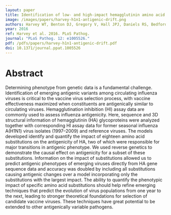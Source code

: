 ```yaml
---
layout: paper
title: Identification of low- and high-impact hemagglutinin amino acid substitutions that drive antigenic drift of influenza A(H1N1) viruses
image: /images/papers/harvey-h1n1-antigenic-drift.png
authors: Harvey WT, Benton DJ, Gregory V, Hall JPJ, Daniels RS, Bedford T, Haydon DT, Hay AJ, McCauley JW, Reeve R.
year: 2016
ref: Harvey et al. 2016. PLoS Pathog.
journal: "PLoS Pathog. 12: e1005526."
pdf: /pdfs/papers/harvey-h1n1-antigenic-drift.pdf
doi: 10.1371/journal.ppat.1005526
---
```


# Abstract

Determining phenotype from genetic data is a fundamental challenge. Identification of emerging antigenic variants among circulating influenza viruses is critical to the vaccine virus selection process, with vaccine effectiveness maximized when constituents are antigenically similar to circulating viruses. Hemagglutination inhibition (HI) assay data are commonly used to assess influenza antigenicity. Here, sequence and 3D structural information of hemagglutinin (HA) glycoproteins were analyzed together with corresponding HI assay data for former seasonal influenza A(H1N1) virus isolates (1997–2009) and reference viruses. The models developed identify and quantify the impact of eighteen amino acid substitutions on the antigenicity of HA, two of which were responsible for major transitions in antigenic phenotype. We used reverse genetics to demonstrate the causal effect on antigenicity for a subset of these substitutions. Information on the impact of substitutions allowed us to predict antigenic phenotypes of emerging viruses directly from HA gene sequence data and accuracy was doubled by including all substitutions causing antigenic changes over a model incorporating only the substitutions with the largest impact. The ability to quantify the phenotypic impact of specific amino acid substitutions should help refine emerging techniques that predict the evolution of virus populations from one year to the next, leading to stronger theoretical foundations for selection of candidate vaccine viruses. These techniques have great potential to be extended to other antigenically variable pathogens.
